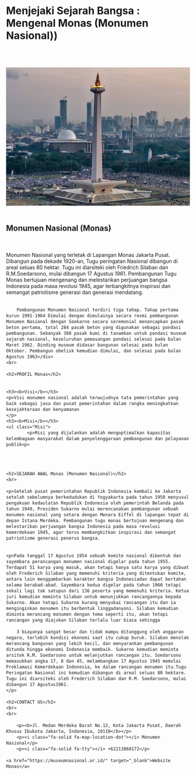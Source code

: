 <!DOCTYPE html>
<html lang="en">
<head>
    <meta charset='utf-8'>
    <title>Monumen Nasional</title>
    <meta name='viewport' content='width=device-width, initial-scale=1'>
    <link rel='stylesheet' type='text/css' media='screen' href='main.css'>
    <script src="https://kit.fontawesome.com/79fa34a98c.js" crossorigin="anonymous"></script>
</head>
<style>


img {width: 75%; height: auto; image-resolution: 100%; margin-left: 180px ;
    }

body {
background-image: url(images/background2.webp);
background-color: rgb(240, 231, 237);
background-repeat: no-repeat;
background-size: cover;}

h1 {font-family: 'courir new';
text-align: center;
font-size: 30px;
text-shadow: 2px 6px 8px rgb(216, 141, 49);}

h2 {font-family: "monaco", monospace;
text-align: center;
font-size: 25px;
width: 1200px;
margin: auto;
border-style: double;
border-width: 5px;
border-color:rgb(119, 119, 94)}


h3 {font-family: "monaco", monospace;
font-size: 20px;
padding: 10px;
width: 1000px;
margin: auto;
text-decoration: underline;}

p {font-family: "monaco", monospace;
font-size: 18px;
text-align: justify;
padding: 10px;
width: 900px;
margin: auto;}

div {font-family: "monaco", monospace;
    font-size: 18px;
    text-align: justify;
    padding: 10px;
    width: 1200px;
    margin: auto;
    background-color: rgb(218, 228, 190);
    width: 1100px;
    border: 8px solid rgb(235, 177, 107);
    padding: 40px;
    margin: auto;}

ol {font-family: "monaco", monospace;
    font-size: 18px;
    text-align: justify;}

ul {font-family: "monaco", monospace;
    font-size: 18px;
    text-align: justify;
    width: 900px;
    margin: auto;
    padding: 30px;
    list-style-type: circle;}


    #Daftar {font-family: monospace;
        border-collapse: collapse;
        width: 1100px;
        margin:auto;
        padding: 30px;}
      
    #Daftar td, #Daftar th {
        border: 3px solid #161616;
        padding: 8px; 
        font-size: 18px;}
      
#Daftar tr:nth-child(even){background-color: #cfdfc4;}
      
#Daftar tr:nth-child(odd) {background-color: #d0d6aa;}
      
#Daftar th {
        padding-top: 12px;
        padding-bottom: 12px;
        text-align: left;
        background-color: #bfc99e;
        color: rgb(6, 5, 5);
    text-align: center;}

    p {outline-color:rgb(151, 151, 134);}
            p.outset {outline-style: outset;}

    a:link, a:visited {
        background-color: rgb(225, 214, 207);
        color: black;
        border: rgb(127, 133, 74);
        padding: 10px 20px;
        text-align: center;
        text-decoration: none;
        display: inline-block;
      }
      a:hover, a:active {
        background-color: rgb(118, 83, 29);
        color: white;}
    
    a {font-family: monospace;
        font-size: 20px;
        padding: 10px;
        width: 180px;
        margin-left: 220px;}

</style>
<body>
    <h1>Menjejaki Sejarah Bangsa : Mengenal Monas (Monumen Nasional))</h1>
    <br>
    <br>
    <br>
    <img src="monas.jpeg">
    <br>
    <br>
    <h2> Monumen Nasional (Monas)</h2>
    <br>
    <br>
    <div>Monumen Nasional yang terletak di Lapangan Monas Jakarta Pusat. Dibangun pada dekade 1920-an, Tugu peringatan Nasional dibangun di areal seluas 80 hektar. Tugu ini diarsiteki oleh Friedrich Silaban dan R.M.Soedarsono, mulai dibangun 17 Agustus 1961. Pembangunan Tugu Monas bertujuan mengenang dan melestarikan perjuangan bangsa Indonesia pada masa revolusi 1945, agar terbangkitnya inspirasi dan semangat patriotisme generasi dan generasi mendatang. <br><br>
        
        Pembangunan Monumen Nasional terdiri tiga tahap. Tahap pertama kurun 1991-1964 Dimulai dengan dimulainya secara resmi pembangunan Monumen Nasional dengan Soekarno secara seremonial menancapkan pasak beton pertama, total 284 pasak beton yang digunakan sebagai pondasi pembangunan. Sebanyak 360 pasak bumi di tanamkan untuk pondasi museum sejarah nasional, keseluruhan pemasangan pondasi selesai pada bulan Maret 1962. Dinding museum didasar bangunan selesai pada bulan Oktober. Pembangun obelisk kemudian dimulai, dan selesai pada bulan Agustus 1963</div>
    <br>

    <h2>PROFIL Monas</h2>
    

    <h3><b>Visi</b></h3>
    <p>Visi monumen nasional adalah terwujudnya tata pemerintahan yang baik sebagai jasa dan pusat pemerintahan dalam rangka meningkatkan kesejahteraan dan kenyamanan
    </p>
    <h3><b>Misi</b></h3>
    <ul class="Misi">
            <p>Misi yang dijalankan adalah mengoptimalkan kapasitas kelembagaan masyarakat dalam penyelenggaraan pembangunan dan pelayanan publik<p>
            

    

    <h2>SEJARAH AWAL Monas (Monumen Nasional)</h2>
    <br>
    
    <p>Setelah pusat pemerintahan Republik Indonesia kembali ke Jakarta setelah sebelumnya berkedudukan di Yogyakarta pada tahun 1950 menyusul pengakuan kedaulatan Republik Indonesia oleh pemerintah Belanda pada tahun 1949, Presiden Sukarno mulai merencanakan pembangunan sebuah monumen nasional yang setara dengan Menara Eiffel di lapangan tepat di depan Istana Merdeka. Pembangunan tugu monas bertujuan mengenang dan melestarikan perjuangan bangsa Indonesia pada masa revolusi kemerdekaan 1945, agar terus membangkitkan inspirasi dan semangat patriotisme generasi penerus bangsa.
            

    <p>Pada tanggal 17 Agustus 1954 sebuah komite nasional dibentuk dan sayembara perancangan monumen nasional digelar pada tahun 1955. Terdapat 51 karya yang masuk, akan tetapi hanya satu karya yang dibuat oleh Frederich Silaban yang memenuhi kriteria yang ditentukan komite, antara lain menggambarkan karakter bangsa Indonesiadan dapat bertahan selama berabad-abad. Sayembara kedua digelar pada tahun 1960 tetapi sekali lagi tak satupun dari 136 peserta yang memenuhi kriteria. Ketua juri kemudian meminta Silaban untuk menunjukkan rancangannya kepada Sukarno. Akan tetapi Sukarno kurang menyukai rancangan itu dan ia menginginkan monumen itu berbentuk linggadanyoni. Silaban kemudian diminta merancang monumen dengan tema seperti itu, akan tetapi rancangan yang diajukan Silaban terlalu luar biasa sehingga
 
        3 biayanya sangat besar dan tidak mampu ditanggung oleh anggaran negara, terlebih kondisi ekonomi saat itu cukup buruk. Silaban menolak merancang bangunan yang lebih kecil, dan menyarankan pembangunan ditunda hingga ekonomi Indonesia membaik. Sukarno kemudian meminta arsitek R.M. Soedarsono untuk melanjutkan rancangan itu. Soedarsono memasukkan angka 17, 8 dan 45, melambangkan 17 Agustus 1945 memulai Proklamasi Kemerdekaan Indonesia, ke dalam rancangan monumen itu.Tugu Peringatan Nasional ini kemudian dibangun di areal seluas 80 hektare. Tugu ini diarsiteki oleh Frederich Silaban dan R.M. Soedarsono, mulai dibangun 17 Agustus1961.
    </p>
    
    <h2>CONTACT US</h2>
    <br>
    <br>
    
        <p><b>Jl. Medan Merdeka Barat No.12, Kota Jakarta Pusat, Daerah Khusus Ibukota Jakarta, Indonesia, 10110</b></p>
        <p><i class="fa-solid fa-map-location-dot"></i> Monumen Nasional</p>
        <p><i class="fa-solid fa-tty"></i> +62213868172</p>
    
    <a href="https://museumnasional.or.id/" target="_blank">Website Monas</a>
</div>

</body>
</html>
    
</body>
</html>
